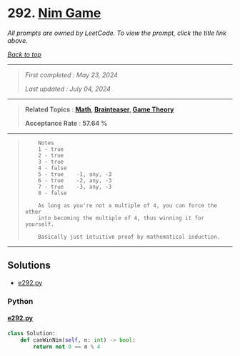 # 292. [Nim Game](<https://leetcode.com/problems/nim-game>)

*All prompts are owned by LeetCode. To view the prompt, click the title link above.*

*[Back to top](<../README.md>)*

------

> *First completed : May 23, 2024*
>
> *Last updated : July 04, 2024*

------

> **Related Topics** : **[Math](<by_topic/Math.md>), [Brainteaser](<by_topic/Brainteaser.md>), [Game Theory](<by_topic/Game Theory.md>)**
>
> **Acceptance Rate** : **57.64 %**

------

> ``` 
>     Notes
>     1 - true
>     2 - true
>     3 - true
>     4 - false
>     5 - true    -1, any, -3
>     6 - true    -2, any, -3
>     7 - true    -3, any, -3 
>     8 - false 
> 
>     As long as you're not a multiple of 4, you can force the other
>     into becoming the multiple of 4, thus winning it for yourself.
> 
>     Basically just intuitive proof by mathematical induction.
> ```

------

## Solutions

- [e292.py](<../my-submissions/e292.py>)
### Python
#### [e292.py](<../my-submissions/e292.py>)
```Python
class Solution:
    def canWinNim(self, n: int) -> bool:
        return not 0 == n % 4
        
```

